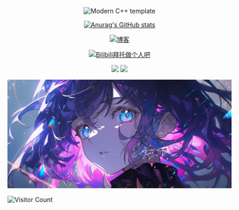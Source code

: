 <div id="title" align=center>

![Modern C++ template][github-sub-title:img]

[![Anurag's GitHub stats](https://github-readme-stats.vercel.app/api?username=Mr-Zhang&show_icons=true&theme=tokyonight)](https://b23.tv/iEJTnPp)

[![博客](https://img.shields.io/badge/抖音-%E5%81%B6%E5%83%8F%E7%BB%83%E4%B9%A0%E7%94%9F-yellow)]([https://www.douyin.com/user/self](https://www.cnblogs.com/zyc666888))

[![Bilibili拜托做个人吧](https://img.shields.io/badge/Bilibili-%E6%8B%9C%E6%89%98%E5%81%9A%E4%B8%AA%E4%BA%BA%E5%90%A7-blueviolet)](https://space.bilibili.com/439066916?spm_id_from=333.788.0.0)

![](https://img.shields.io/badge/讨厌-学习-yellow) 
![](https://img.shields.io/badge/爱好-摆烂-red)

</div>

![头像](image/头像.jpg)

![Visitor Count](https://profile-counter.glitch.me/Mr-Zhang/count.svg)

[github-sub-title:img]: https://readme-typing-svg.herokuapp.com?font=Segoe+Script&center=true&lines=偶像练习生
